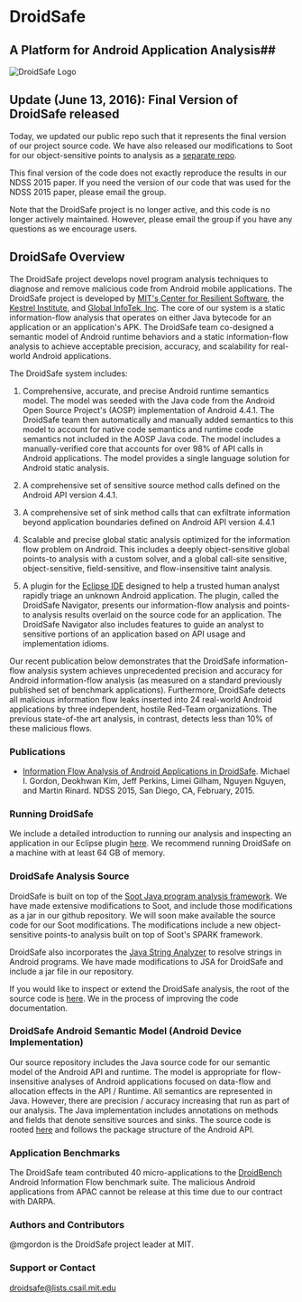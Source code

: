 
# DroidSafe #
## A Platform for Android Application Analysis##

![DroidSafe Logo](http://people.csail.mit.edu/mgordon/logo.png)

## Update (June 13, 2016): Final Version of DroidSafe released

Today, we updated our public repo such that it represents the final version of our project source code.  We have also released our modifications to Soot for our object-sensitive points to analysis as a [separate repo](https://github.com/MIT-PAC/obj-sens-soot).  

This final version of the code does not exactly reproduce the results in our NDSS 2015 paper.  If you need the version of our code that was used for the NDSS 2015 paper, please email the group.  

Note that the DroidSafe project is no longer active, and this code is no longer actively maintained.  However, please email the group if you have any questions as we encourage users.

## DroidSafe Overview

The DroidSafe project develops novel program analysis techniques to diagnose and remove malicious code from Android mobile applications. The DroidSafe project is developed by [MIT's Center for Resilient Software](http://groups.csail.mit.edu/pac/crs/), the [Kestrel Institute](http://www.kestrel.edu/), and [Global InfoTek, Inc](http://www.globalinfotek.com/). The core of our system is a static information-flow analysis that operates on either Java bytecode for an application or an application's APK.  The DroidSafe team co-designed a semantic model of Android runtime behaviors and a static information-flow analysis to achieve acceptable precision, accuracy, and scalability for real-world Android applications.  

The DroidSafe system includes:

1. Comprehensive, accurate, and precise Android runtime semantics model.  The model was seeded with the Java code from the Android Open Source Project's (AOSP) implementation of Android 4.4.1.  The DroidSafe team then automatically and manually added semantics to this model to account for native code semantics and runtime code semantics not included in the AOSP Java code.  The model includes a manually-verified core that accounts for over 98% of API calls in Android applications.  The model provides a single language solution for Android static analysis.

1. A comprehensive set of sensitive source method calls defined on the Android API version 4.4.1.

1. A comprehensive set of sink method calls that can exfiltrate information beyond application boundaries defined on Android API version 4.4.1

1. Scalable and precise global static analysis optimized for the information flow problem on Android.  This includes a deeply object-sensitive global points-to analysis with a custom solver, and a global call-site sensitive, object-sensitive, field-sensitive, and flow-insensitive taint analysis.

1. A plugin for the [Eclipse IDE](https://eclipse.org/) designed to help a trusted human analyst rapidly triage an unknown Android application.  The plugin, called the DroidSafe Navigator, presents our information-flow analysis and points-to analysis results overlaid on the source code for an application.  The DroidSafe Navigator also includes features to guide an analyst to sensitive portions of an application based on API usage and implementation idioms.

Our recent publication below demonstrates that the DroidSafe information-flow analysis system achieves unprecedented precision and accuracy for Android information-flow analysis (as measured on a standard previously published set of benchmark applications). Furthermore, DroidSafe detects all malicious information flow leaks inserted into 24 real-world Android applications by three independent, hostile Red-Team organizations. The previous state-of-the art analysis, in contrast, detects less than 10% of these malicious flows. 

### Publications ###

 * [Information Flow Analysis of Android Applications in DroidSafe](http://people.csail.mit.edu/mgordon/papers/droidsafe-ndss-2015.pdf). Michael I. Gordon, Deokhwan Kim, Jeff Perkins, Limei Gilham, Nguyen Nguyen, and Martin Rinard. NDSS 2015, San Diego, CA, February, 2015.  

### Running DroidSafe ###

We include a detailed introduction to running our analysis and inspecting an application in our Eclipse plugin [here](https://github.com/MIT-PAC/droidsafe-src/wiki/Getting-Started).  We recommend running DroidSafe on a machine with at least 64 GB of memory.

### DroidSafe Analysis Source ###

DroidSafe is built on top of the [Soot Java program analysis framework](http://sable.github.io/soot/).  We have made extensive modifications to Soot, and include those modifications as a jar in our github repository.  We will soon make available the source code for our Soot modifications.  The modifications include a new object-sensitive points-to analysis built on top of Soot's SPARK framework.

DroidSafe also incorporates the [Java String Analyzer](http://www.brics.dk/JSA/) to resolve strings in Android programs.  We have made modifications to JSA for DroidSafe and include a jar file in our repository.

If you would like to inspect or extend the DroidSafe analysis, the root of the source code is [here](https://github.com/MIT-PAC/droidsafe-src/tree/master/src).  We in the process of improving the code documentation.

### DroidSafe Android Semantic Model (Android Device Implementation)

Our source repository includes the Java source code for our semantic model of the Android API and runtime.  The model is appropriate for flow-insensitive analyses of Android applications focused on data-flow and allocation effects in the API / Runtime.  All semantics are represented in Java.  However, there are precision / accuracy increasing that run as part of our analysis. The Java implementation includes annotations on methods and fields that denote sensitive sources and sinks.  The source code is rooted [here](https://github.com/MIT-PAC/droidsafe-src/tree/master/modeling/api) and follows the package structure of the Android API.

### Application Benchmarks

The DroidSafe team contributed 40 micro-applications to the [DroidBench](https://github.com/secure-software-engineering/DroidBench) Android Information Flow benchmark suite.  The malicious Android applications from APAC cannot be release at this time due to our contract with DARPA.

### Authors and Contributors
@mgordon is the DroidSafe project leader at MIT.

### Support or Contact
droidsafe@lists.csail.mit.edu